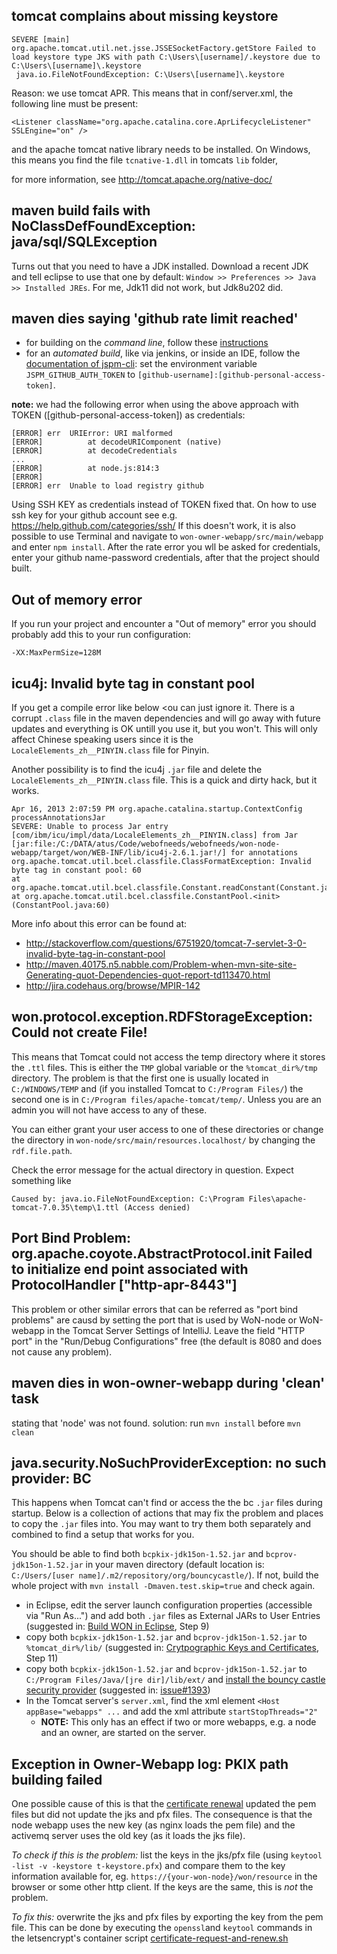 ## tomcat complains about missing keystore
```
SEVERE [main] org.apache.tomcat.util.net.jsse.JSSESocketFactory.getStore Failed to load keystore type JKS with path C:\Users\[username]/.keystore due to C:\Users\[username]\.keystore
 java.io.FileNotFoundException: C:\Users\[username]\.keystore
```
Reason: we use tomcat APR. This means that in conf/server.xml, the following line must be present:
```
<Listener className="org.apache.catalina.core.AprLifecycleListener" SSLEngine="on" />
```
and the apache tomcat native library needs to be installed. On Windows, this means you find the file `tcnative-1.dll` in tomcats `lib` folder,

for more information, see http://tomcat.apache.org/native-doc/

## maven build fails with NoClassDefFoundException: java/sql/SQLException
Turns out that you need to have a JDK installed. Download a recent JDK and tell eclipse to use that one by default: 
`Window >> Preferences >> Java >> Installed JREs`. For me, Jdk11 did not work, but Jdk8u202 did.

## maven dies saying 'github rate limit reached'
* for building on the *command line*, follow these [instructions](http://stackoverflow.com/questions/30995040/jspm-saying-github-rate-limit-reached-how-to-fix)
* for an *automated build*, like via jenkins, or inside an IDE, follow the [documentation of jspm-cli](https://github.com/jspm/jspm-cli/blob/master/docs/registries.md): set the environment variable `JSPM_GITHUB_AUTH_TOKEN` to `[github-username]:[github-personal-access-token]`.

**note:** we had the following error when using the above approach with TOKEN ([github-personal-access-token]) as credentials:
```
[ERROR] err  URIError: URI malformed
[ERROR]          at decodeURIComponent (native)
[ERROR]          at decodeCredentials
...
[ERROR]          at node.js:814:3
[ERROR]
[ERROR] err  Unable to load registry github
```
Using SSH KEY as credentials instead of TOKEN fixed that. On how to use ssh key for your github account see e.g. https://help.github.com/categories/ssh/ If this doesn't work, it is also possible to use Terminal and navigate to `won-owner-webapp/src/main/webapp` and enter `npm install`. After the rate error you wll be asked for credentials, enter your github name-password credentials, after that the project should built.


## Out of memory error

If you run your project and encounter a "Out of memory" error you should probably add this to your run configuration:

    -XX:MaxPermSize=128M

## icu4j: Invalid byte tag in constant pool

If you get a compile error like below <ou can just ignore it. There is a corrupt `.class` file in the maven dependencies and will go away with future updates and everything is OK untill you use it, but you won't. This will only affect Chinese speaking users since it is the `LocaleElements_zh__PINYIN.class` file for Pinyin.

Another possibility is to find the icu4j `.jar` file and delete the `LocaleElements_zh__PINYIN.class` file. This is a quick and dirty hack, but it works.

    Apr 16, 2013 2:07:59 PM org.apache.catalina.startup.ContextConfig processAnnotationsJar
    SEVERE: Unable to process Jar entry [com/ibm/icu/impl/data/LocaleElements_zh__PINYIN.class] from Jar [jar:file:/C:/DATA/atus/Code/webofneeds/webofneeds/won-node-webapp/target/won/WEB-INF/lib/icu4j-2.6.1.jar!/] for annotations
    org.apache.tomcat.util.bcel.classfile.ClassFormatException: Invalid byte tag in constant pool: 60
    at org.apache.tomcat.util.bcel.classfile.Constant.readConstant(Constant.java:133)
    at org.apache.tomcat.util.bcel.classfile.ConstantPool.<init>(ConstantPool.java:60)

More info about this error can be found at:
* http://stackoverflow.com/questions/6751920/tomcat-7-servlet-3-0-invalid-byte-tag-in-constant-pool
* http://maven.40175.n5.nabble.com/Problem-when-mvn-site-site-Generating-quot-Dependencies-quot-report-td113470.html
* http://jira.codehaus.org/browse/MPIR-142

## won.protocol.exception.RDFStorageException: Could not create File!

This means that Tomcat could not access the temp directory where it stores the `.ttl` files. This is either the `TMP` global variable or the `%tomcat_dir%/tmp` directory. The problem is that the first one is usually
located in `C:/WINDOWS/TEMP` and (if you installed Tomcat to `C:/Program Files/`) the second one is in `C:/Program files/apache-tomcat/temp/`. Unless you are an admin you will not have access to any of these.

You can either grant your user access to one of these directories or change the directory in `won-node/src/main/resources.localhost/` by changing the `rdf.file.path`.

Check the error message for the actual directory in question. Expect something like

    Caused by: java.io.FileNotFoundException: C:\Program Files\apache-tomcat-7.0.35\temp\1.ttl (Access denied)

## Port Bind Problem: org.apache.coyote.AbstractProtocol.init Failed to initialize end point associated with ProtocolHandler ["http-apr-8443"]

This problem or other similar errors that can be referred as "port bind problems" are causd by setting the port that is used by WoN-node or WoN-webapp in the Tomcat Server Settings of IntelliJ. Leave the field "HTTP port" in the "Run/Debug Configurations" free (the default is 8080 and does not cause any problem).

## maven dies in won-owner-webapp during 'clean' task
stating that 'node' was not found.
solution: run `mvn install` before `mvn clean`

## java.security.NoSuchProviderException: no such provider: BC

This happens when Tomcat can't find or access the the bc `.jar` files during startup. Below is a collection of actions that may fix the problem and places to copy the `.jar` files into. You may want to try them both separately and combined to find a setup that works for you.

You should be able to find both `bcpkix-jdk15on-1.52.jar` and `bcprov-jdk15on-1.52.jar` in your maven directory (default location is: `C:/Users/[user name]/.m2/repository/org/bouncycastle/`). If not, build the whole project with `mvn install -Dmaven.test.skip=true` and check again. 

* in Eclipse, edit the server launch configuration properties (accessible via "Run As...") and add both `.jar` files as External JARs to User Entries (suggested in: [Build WON in Eclipse](https://github.com/researchstudio-sat/webofneeds/blob/master/documentation/build-with-eclipse.md), Step 9)
* copy both `bcpkix-jdk15on-1.52.jar` and `bcprov-jdk15on-1.52.jar` to `%tomcat_dir%/lib/` (suggested in: [Crytpographic Keys and Certificates](https://github.com/researchstudio-sat/webofneeds/blob/5dc0db3747c201a87d94621453b8b898a34e7fc4/documentation/installation-cryptographic-keys-and-certificates.md), Step 11)
* copy both `bcpkix-jdk15on-1.52.jar` and `bcprov-jdk15on-1.52.jar` to `C:/Program Files/Java/[jre dir]/lib/ext/` and [install the bouncy castle security provider](http://www.bouncycastle.org/wiki/display/JA1/Provider+Installation) (suggested in: [issue#1393](https://github.com/researchstudio-sat/webofneeds/issues/1393))
* In the Tomcat server's `server.xml`, find the xml element `<Host appBase="webapps" ...` and add the xml attribute `startStopThreads="2"`
    * **NOTE:** This only has an effect if two or more webapps, e.g. a node and an owner, are started on the server.
    
 ## Exception in Owner-Webapp log: PKIX path building failed 
 One possible cause of this is that the [certificate renewal](/documentation/letsencrypt#certificate-renewal) updated the pem files but did not update the jks and pfx files. The consequence is that the node webapp uses the new key (as nginx loads the pem file) and the activemq server uses the old key (as it loads the jks file). 

*To check if this is the problem:* list the keys in the jks/pfx file (using `keytool -list -v -keystore t-keystore.pfx`) and compare them to the key information available for, eg. `https://{your-won-node}/won/resource` in the browser or some other http client. If the keys are the same, this is *not* the problem.
 
*To fix this:* overwrite the jks and pfx files by exporting the key from the pem file. This can be done by executing the `openssl`and `keytool` commands in the letsencrypt's container script [certificate-request-and-renew.sh](/webofneeds/won-docker/image/letsencrypt/certificate-request-and-renew.sh)
